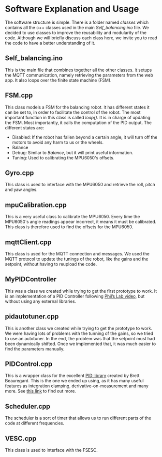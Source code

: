 # Software Explanation and Usage

The software structure is simple. There is a folder named _classes_ which contains all the c++ classes used in the main *Self_balancing.ino* file. We decided to use classes to improve the reusability and modularity of the code. Although we will briefly discuss each class here, we invite you to read the code to have a better understanding of it. 

## Self_balancing.ino

This is the main file that combines together all the other classes. It setups the MQTT communication, namely retrieving the parameters from the web app. It also loops over the finite state machine (FSM).

## FSM.cpp

This class models a FSM for the balancing robot. It has different states it can be set to, in order to facilitate the control of the robot. The most important function in this class is called *loop()*. It is in charge of updating the FSM. Most importantly, it calls the computation of the PID output. The different states are: 

- Disabled: If the robot has fallen beyond a certain angle, it will turn off the motors to avoid any harm to us or the wheels. 
- Balance
- Debug: Similar to *Balance*, but it will print useful information. 
- Tuning: Used to calibrating the MPU6050's offsets. 

## Gyro.cpp

This class is used to interface with the MPU6050 and retrieve the roll, pitch and yaw angles. 

## mpuCalibration.cpp

This is a very useful class to calibrate the MPU6050. Every time the MPU6050's angle readings appear incorrect, it means it must be calibrated. This class is therefore used to find the offsets for the MPU6050. 

## mqttClient.cpp

This class is used for the MQTT connection and messages. We used the MQTT protocol to update the tunings of the robot, like the gains and the setpoint, without having to reupload the code. 

## MyPIDController 

This was a class we created while trying to get the first prototype to work. It is an implementation of a PID Controller following [Phil’s Lab video](https://youtu.be/zOByx3Izf5U), but without using any external libraries.

## pidautotuner.cpp

This is another class we created while trying to get the prototype to work. We were having lots of problems with the tunning of the gains, so we tried to use an autotuner. In the end, the problem was that the setpoint must had been dynamically shifted. Once we implemented that, it was much easier to find the parameters manually. 

## PIDControl.cpp

This is a wrapper class for the excellent [PID library](https://playground.arduino.cc/Code/PIDLibrary/) created by Brett Beauregard. This is the one we ended up using, as it has many useful features as integration clamping, derivative-on-measurement and many more. See [this link](http://brettbeauregard.com/blog/category/pid/coding/) to find out more. 

## Scheduler.cpp

The scheduler is a sort of timer that allows us to run different parts of the code at different frequencies. 

## VESC.cpp

This class is used to interface with the FSESC.